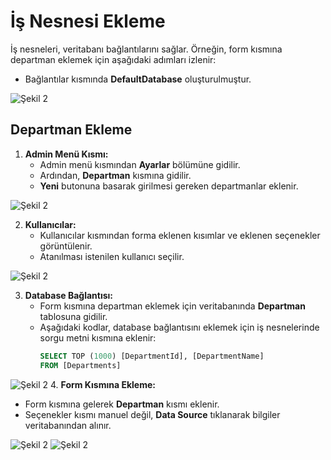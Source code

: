 # İş Nesnesi Ekleme

İş nesneleri, veritabanı bağlantılarını sağlar. Örneğin, form kısmına departman eklemek için aşağıdaki adımları izlenir:

- Bağlantılar  kısmında **DefaultDatabase** oluşturulmuştur.

 ![Şekil 2](/TimyaBPM-Documents/bağlantıı1.png)

   
##  Departman Ekleme

1. **Admin Menü Kısmı:**
   - Admin menü kısmından **Ayarlar** bölümüne gidilir.
   - Ardından, **Departman** kısmına gidilir.
   - **Yeni** butonuna basarak girilmesi gereken departmanlar eklenir.


 ![Şekil 2](/TimyaBPM-Documents/iş1.png)


2. **Kullanıcılar:**
   - Kullanıcılar kısmından forma eklenen kısımlar ve eklenen seçenekler görüntülenir.
   - Atanılması istenilen kullanıcı seçilir.

![Şekil 2](/TimyaBPM-Documents/iş8.png)

3. **Database Bağlantısı:**
   - Form kısmına departman eklemek için veritabanında **Departman** tablosuna gidilir.
   - Aşağıdaki kodlar, database bağlantısını eklemek için iş nesnelerinde sorgu metni kısmına  eklenir:
     ```sql
     SELECT TOP (1000) [DepartmentId], [DepartmentName]
     FROM [Departments]
     ```

 ![Şekil 2](/TimyaBPM-Documents/iş2.png)
4. **Form Kısmına Ekleme:**
   - Form kısmına gelerek **Departman** kısmı eklenir.
   - Seçenekler kısmı manuel değil, **Data Source** tıklanarak bilgiler veritabanından alınır.
  
 ![Şekil 2](/TimyaBPM-Documents/iş3.png)
  ![Şekil 2](/TimyaBPM-Documents/iş4.png)